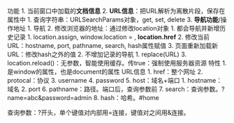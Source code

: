 功能
	1. 当前窗口中加载的**文档信息**
	2. **URL信息**：把URL解析为离散片段，保存在属性中 
		1. 查询字符串：URLSearchParams对象，get, set, delete
	3. **导航功能**/操作地址
		1. 导航
		2. 修改浏览器的地址：通过修改location对象
			1. 都会导航并新增历史记录
				1. location.assign, window.location = , **location.href** 
				2. 修改当前URL：hostname, port, pathname, search, hash属性赋值
				3. 页面重新加载新URL：修改hash之外的值
			2. 不增加记录的导航
				1. replace(URL)
			3. location.reload()：无参数，智能使用缓存。传true：强制使用服务器资源
特性
	1. 是window的属性，也是document的属性
URL信息
	1. href：整个网址
	2. protocal：协议
	3. username
	4. password
	5. host：域名+端口
		1. hostname：域名
		2. port
	6. pathname：路径。端口后，查询参数前
	7. search：查询参数。?name=abc&password=admin
	8. hash：哈希。#home

查询参数：?开头，单个键值对内部用=连接，键值对之间用&连接。